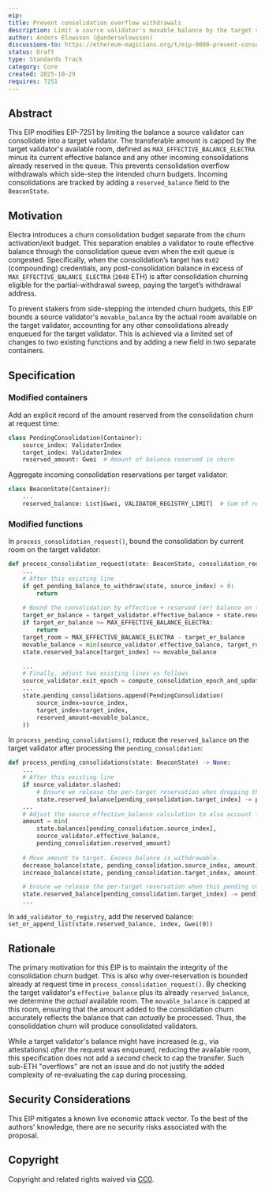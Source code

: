 ```yaml
---
eip: 
title: Prevent consolidation overflow withdrawals
description: Limit a source validator's movable balance by the target validator's available room, accounting for already-reserved incoming consolidations.
author: Anders Elowsson (@anderselowsson)
discussions-to: https://ethereum-magicians.org/t/eip-0000-prevent-consolidation-overflow-withdrawals/26016
status: Draft
type: Standards Track
category: Core
created: 2025-10-29
requires: 7251
---
```


## Abstract

This EIP modifies EIP-7251 by limiting the balance a source validator can consolidate into a target validator. The transferable amount is capped by the target validator's available room, defined as `MAX_EFFECTIVE_BALANCE_ELECTRA` minus its current effective balance and any other incoming consolidations already reserved in the queue. This prevents consolidation overflow withdrawals which side-step the intended churn budgets. Incoming consolidations are tracked by adding a `reserved_balance` field to the `BeaconState`. 

## Motivation

Electra introduces a churn consolidation budget separate from the churn activation/exit budget. This separation enables a validator to route effective balance through the consolidation queue even when the exit queue is congested. Specifically, when the consolidation’s target has `0x02` (compounding) credentials, any post-consolidation balance in excess of `MAX_EFFECTIVE_BALANCE_ELECTRA`  (`2048` ETH) is after consolidation churning eligible for the partial-withdrawal sweep, paying the target’s withdrawal address.

To prevent stakers from side-stepping the intended churn budgets, this EIP bounds a source validator's `movable_balance` by the actual room available on the target validator, accounting for any other consolidations already enqueued for the target validator. This is achieved via a limited set of changes to two existing functions and by adding a new field in two separate containers.

## Specification

### Modified containers

Add an explicit record of the amount reserved from the consolidation churn at request time:

```python
class PendingConsolidation(Container):
    source_index: ValidatorIndex
    target_index: ValidatorIndex
    reserved_amount: Gwei  # Amount of balance reserved in churn
```

Aggregate incoming consolidation reservations per target validator:

```python
class BeaconState(Container):
    ...
    reserved_balance: List[Gwei, VALIDATOR_REGISTRY_LIMIT]  # Sum of reserved_amounts
```

### Modified functions

In `process_consolidation_request()`, bound the consolidation by current room on the target validator:

```python
def process_consolidation_request(state: BeaconState, consolidation_request: ConsolidationRequest) -> None:
    ...
    # After this existing line
    if get_pending_balance_to_withdraw(state, source_index) > 0:
        return
    
    # Bound the consolidation by effective + reserved (er) balance on the target validator.
    target_er_balance = target_validator.effective_balance + state.reserved_balance[target_index]
    if target_er_balance >= MAX_EFFECTIVE_BALANCE_ELECTRA:
        return
    target_room = MAX_EFFECTIVE_BALANCE_ELECTRA - target_er_balance
    movable_balance = min(source_validator.effective_balance, target_room)
    state.reserved_balance[target_index] += movable_balance

    ...
    # Finally, adjust two existing lines as follows
    source_validator.exit_epoch = compute_consolidation_epoch_and_update_churn(state, movable_balance)
    ...
    state.pending_consolidations.append(PendingConsolidation(
        source_index=source_index,
        target_index=target_index,
        reserved_amount=movable_balance,
    ))
```

In `process_pending_consolidations()`, reduce the `reserved_balance` on the target validator after processing the `pending_consolidation`:

```python
def process_pending_consolidations(state: BeaconState) -> None:
    ...
    # After this existing line
    if source_validator.slashed:
        # Ensure we release the per-target reservation when dropping this pending consolidation
        state.reserved_balance[pending_consolidation.target_index] -= pending_consolidation.reserved_amount
    ...
    # Adjust the source_effective_balance calculation to also account for 
    amount = min(
        state.balances[pending_consolidation.source_index],
        source_validator.effective_balance,
        pending_consolidation.reserved_amount)
    
    # Move amount to target. Excess balance is withdrawable.
    decrease_balance(state, pending_consolidation.source_index, amount)
    increase_balance(state, pending_consolidation.target_index, amount)

    # Ensure we release the per-target reservation when this pending consolidation is executed
    state.reserved_balance[pending_consolidation.target_index] -= pending_consolidation.reserved_amount
    ...
```

In `add_validator_to_registry`, add the reserved balance: `set_or_append_list(state.reserved_balance, index, Gwei(0))`

## Rationale

The primary motivation for this EIP is to maintain the integrity of the consolidation churn budget. This is also why over-reservation is bounded already at request time in `process_consolidation_request()`. By checking the target validator's `effective_balance` plus its already `reserved_balance`, we determine the *actual* available room. The `movable_balance` is capped at this room, ensuring that the amount added to the consolidation churn accurately reflects the balance that can *actually* be processed. Thus, the consoliddation churn will produce consolidated validators.

While a target validator's balance might have increased (e.g., via attestations) *after* the request was enqueued, reducing the available room, this specification does not add a *second* check to cap the transfer. Such sub-ETH "overflows" are not an issue and do not justify the added complexity of re-evaluating the cap during processing.

## Security Considerations

This EIP mitigates a known live economic attack vector. To the best of the authors' knowledge, there are no security risks associated with the proposal.

## Copyright

Copyright and related rights waived via [CC0](../LICENSE.md).
